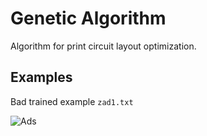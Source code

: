 # Genetic Algorithm

Algorithm for print circuit layout optimization.

## Examples

Bad trained example `zad1.txt`

![Ads](https://imgur.com/mXVwX5u.png)

